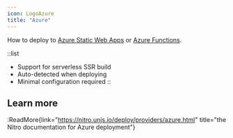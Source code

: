 ```yaml
---
icon: LogoAzure
title: "Azure"
---
```


How to deploy to [Azure Static Web Apps](https://azure.microsoft.com/en-us/services/app-service/static/) or [Azure Functions](https://azure.microsoft.com/en-us/services/functions).

::list

- Support for serverless SSR build
- Auto-detected when deploying
- Minimal configuration required
::

## Learn more

:ReadMore{link="https://nitro.unjs.io/deploy/providers/azure.html" title="the Nitro documentation for Azure deployment"}
